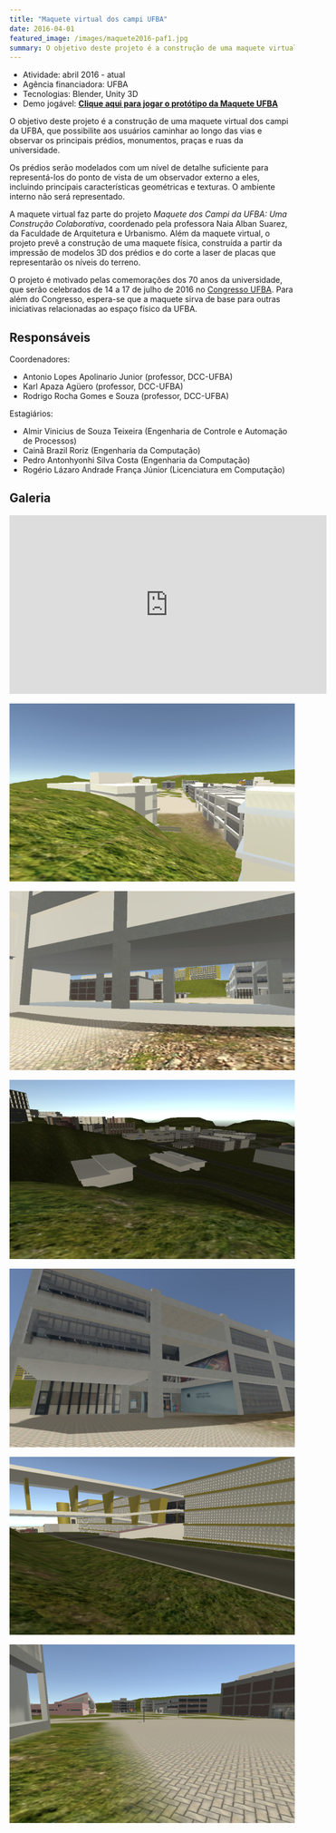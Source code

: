 ```yaml
---
title: "Maquete virtual dos campi UFBA"
date: 2016-04-01
featured_image: /images/maquete2016-paf1.jpg
summary: O objetivo deste projeto é a construção de uma maquete virtual dos campi da UFBA, que possibilite aos usuários caminhar ao longo das vias e observar os principais prédios, monumentos, praças e ruas da universidade.
---
```


- Atividade: abril 2016 - atual
- Agência financiadora: UFBA
- Tecnologias: Blender, Unity 3D
- Demo jogável: **[Clique aqui para jogar o protótipo da Maquete UFBA](http://maquete.ufba.br/)**

O objetivo deste projeto é a construção de uma maquete virtual dos campi da UFBA, que possibilite aos usuários caminhar ao longo das vias e observar os principais prédios, monumentos, praças e ruas da universidade.

Os prédios serão modelados com um nível de detalhe suficiente para representá-los do ponto de vista de um observador externo a eles, incluindo principais características geométricas e texturas. O ambiente interno não será representado.

A maquete virtual faz parte do projeto *Maquete dos Campi da UFBA: Uma Construção Colaborativa*, coordenado pela professora Naia Alban Suarez, da Faculdade de Arquitetura e Urbanismo. Além da maquete virtual, o projeto prevê a construção de uma maquete física, construída a partir da impressão de modelos 3D dos prédios e do corte a laser de placas que representarão os níveis do terreno.

O projeto é motivado pelas comemorações dos 70 anos da universidade, que serão celebrados de 14 a 17 de julho de 2016 no [Congresso UFBA](http://www.congresso.ufba.br/). Para além do Congresso, espera-se que a maquete sirva de base para outras iniciativas relacionadas ao espaço físico da UFBA.

## Responsáveis

Coordenadores:

- Antonio Lopes Apolinario Junior (professor, DCC-UFBA)
- Karl Apaza Agüero (professor, DCC-UFBA)
- Rodrigo Rocha Gomes e Souza (professor, DCC-UFBA)

Estagiários:

- Almir Vinicius de Souza Teixeira (Engenharia de Controle e Automação de Processos)
- Cainã Brazil Roriz (Engenharia da Computação)
- Pedro Antonhyonhi Silva Costa (Engenharia da Computação)
- Rogério Lázaro Andrade França Júnior (Licenciatura em Computação)

## Galeria

<center><iframe width="560" height="315" src="https://www.youtube.com/embed/xqSVHsHNubM" frameborder="0" allowfullscreen></iframe></center>

![](/images/maquete2016-decima.jpg)

![](/images/maquete2016-im.jpg)

![](/images/maquete2016-overview.jpg)

![](/images/maquete2016-paf1.jpg)

![](/images/maquete2016-politecnica.jpg)

![](/images/maquete2016-praca.jpg)

